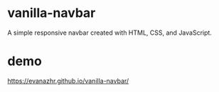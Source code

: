 # vanilla-navbar
A simple responsive navbar created with HTML, CSS, and JavaScript.

# demo
https://evanazhr.github.io/vanilla-navbar/

